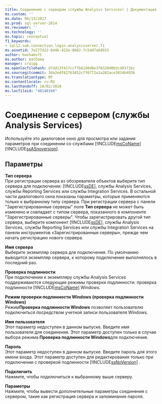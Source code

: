 ```yaml
---
title: Соединение с сервером (службы Analysis Services) | Документация Майкрософт
ms.custom: ''
ms.date: 06/13/2017
ms.prod: sql-server-2014
ms.reviewer: ''
ms.technology: ''
ms.topic: conceptual
f1_keywords:
- sql12.swb.connection.login.analysisserver.f1
ms.assetid: 7e277d22-8d4b-422e-8882-7c5dd7a6d915
author: mashamsft
ms.author: mathoma
manager: craigg
ms.openlocfilehash: d7dd13f417ccf7b6240d8e3f8328d0b3cd9371bc
ms.sourcegitcommit: 3da2edf82763852cff6772a1a282ace3034b4936
ms.translationtype: MT
ms.contentlocale: ru-RU
ms.lasthandoff: 10/02/2018
ms.locfileid: "48140160"
---
```

# <a name="connect-to-server-analysis-services"></a>Соединение с сервером (службы Analysis Services)
  Используйте это диалоговое окно для просмотра или задания параметров при соединении со службами [!INCLUDE[msCoName](../includes/msconame-md.md)] [!INCLUDE[ssASnoversion](../includes/ssasnoversion-md.md)].  
  
## <a name="options"></a>Параметры  
 **Тип сервера**  
 При регистрации сервера из обозревателя объектов выберите тип сервера для подключения: [!INCLUDE[ssDE](../includes/ssde-md.md)], службы Analysis Services, службы Reporting Services или службы Integration Services. В остальной части диалогового окна показаны параметры, которые применяются только к выбранному типу сервера. При регистрации сервера c панели "Зарегистрированные серверы" поле **Тип сервера** не может быть изменено и совпадает с типом сервера, показанного в компоненте "Зарегистрированные серверы". Чтобы зарегистрировать другой тип сервера, выберите компонент [!INCLUDE[ssDE](../includes/ssde-md.md)], службы Analysis Services, службы Reporting Services или службы Integration Services на панели инструментов «Зарегистрированные серверы», прежде чем начать регистрацию нового сервера.  
  
 **Имя сервера**  
 Выберите экземпляр сервера для подключения. По умолчанию выводится экземпляр сервера, к которому подключение выполнялось в последний раз.  
  
 **Проверка подлинности**  
 При подключении к экземпляру службы Analysis Services поддерживаются следующие режимы проверки подлинности: проверка подлинности [!INCLUDE[msCoName](../includes/msconame-md.md)] Windows.  
  
 **Режим проверки подлинности Windows (проверка подлинности Windows)**  
 Режим**Проверка подлинности Windows** позволяет пользователю подключиться посредством учетной записи пользователя Windows.  
  
 **Имя пользователя**  
 Этот параметр недоступен в данном выпуске. Введите имя пользователя для соединения. Этот параметр доступен только в случае выбора режима **Проверка подлинности Windows**для подключения.  
  
 **Пароль**  
 Этот параметр недоступен в данном выпуске. Введите пароль для этого имени входа. Этот параметр доступен для редактирования только при подключении с проверкой подлинности [!INCLUDE[ssNoVersion](../includes/ssnoversion-md.md)] .  
  
 **Подключить**  
 Нажмите, чтобы подключиться к выбранному выше серверу.  
  
 **Параметры**  
 Нажмите, чтобы вывести дополнительные параметры соединения с сервером, такие как регистрация сервера и запоминание пароля.  
  
  
